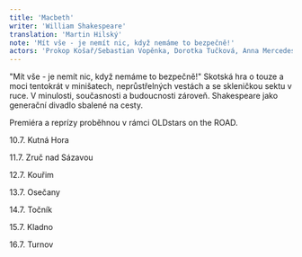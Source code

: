 ```yaml
---
title: 'Macbeth'
writer: 'William Shakespeare'
translation: 'Martin Hilský'
note: 'Mít vše - je nemít nic, když nemáme to bezpečně!'
actors: 'Prokop Košař/Sebastian Vopěnka, Dorotka Tučková, Anna Mercedes Čtvrtníčková, Vilma Vojtíšková, Anna Maria Jarkovská, Theresia Anna Hakenová, Matěj Zahajský, Lukáš Cenker a Jiří Dejl'
---
```

"Mít vše - je nemít nic, když nemáme to bezpečně!"
Skotská hra o touze a moci tentokrát v minišatech, neprůstřelných vestách a se skleničkou sektu v ruce. V minulosti, současnosti a budoucnosti zároveň. Shakespeare jako generační divadlo sbalené na cesty.

Premiéra a reprízy proběhnou v rámci OLDstars on the ROAD.

10.7. Kutná Hora

11.7. Zruč nad Sázavou

12.7. Kouřim

13.7. Osečany

14.7. Točník

15.7. Kladno

16.7. Turnov
